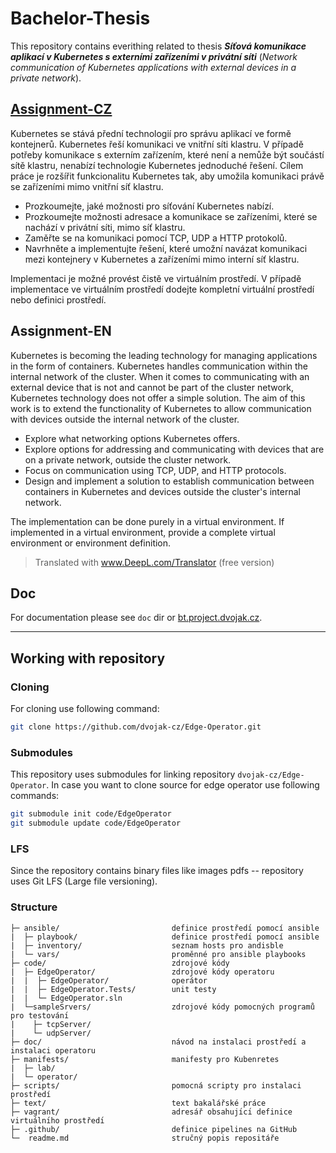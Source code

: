 # Bachelor-Thesis
This repository contains everithing  related to thesis ***Síťová komunikace aplikací v Kubernetes s externími zařízeními v privátní síti*** (*Network communication of Kubernetes applications with external devices in a private network*).

## [Assignment-CZ](./text/trojaj12-assignment.pdf)
Kubernetes se stává přední technologií pro správu aplikací ve formě kontejnerů. Kubernetes řeší komunikaci ve vnitřní síti klastru. V případě potřeby komunikace s externím zařízením, které není a nemůže být součástí sítě klastru, nenabízí technologie Kubernetes jednoduché řešení. Cílem práce je rozšířit funkcionalitu Kubernetes tak, aby umožila komunikaci právě se zařízeními mimo vnitřní síť klastru.
- Prozkoumejte, jaké možnosti pro síťování Kubernetes nabízí.
- Prozkoumejte možnosti adresace a komunikace se zařízeními, které se nachází v privátní síti, mimo síť klastru.
- Zaměřte se na komunikaci pomocí TCP, UDP a HTTP protokolů.
- Navrhněte a implementujte řešení, které umožní navázat komunikaci mezi kontejnery v Kubernetes a zařízeními mimo interní síť klastru.

Implementaci je možné provést čistě ve virtuálním prostředí. V případě implementace ve virtuálním prostředí dodejte kompletní virtuální prostředí nebo definici prostředí.

## Assignment-EN
Kubernetes is becoming the leading technology for managing applications in the form of containers. Kubernetes handles communication within the internal network of the cluster. When it comes to communicating with an external device that is not and cannot be part of the cluster network, Kubernetes technology does not offer a simple solution. The aim of this work is to extend the functionality of Kubernetes to allow communication with devices outside the internal network of the cluster.
- Explore what networking options Kubernetes offers.
- Explore options for addressing and communicating with devices that are on a private network, outside the cluster network.
- Focus on communication using TCP, UDP, and HTTP protocols.
- Design and implement a solution to establish communication between containers in Kubernetes and devices outside the cluster's internal network.

The implementation can be done purely in a virtual environment. If implemented in a virtual environment, provide a complete virtual environment or environment definition.

>Translated with www.DeepL.com/Translator (free version)

## Doc
For documentation please see `doc` dir or [bt.project.dvojak.cz](https://bt.project.dvojak.cz/).

---

## Working with repository
### Cloning
For cloning use following command:
```bash
git clone https://github.com/dvojak-cz/Edge-Operator.git
```

### Submodules
This repository uses submodules for linking repository `dvojak-cz/Edge-Operator`. In case you want to clone source for edge operator use following commands:
```bash
git submodule init code/EdgeOperator
git submodule update code/EdgeOperator
```

### LFS
Since the repository contains binary files like images pdfs -- repository uses Git LFS (Large file versioning).

### Structure
```
├─ ansible/                         definice prostředı́ pomocí ansible
|  ├─ playbook/                     definice prostředı́ pomocí ansible
|  ├─ inventory/                    seznam hosts pro andisble
|  └─ vars/                         proměnné pro ansible playbooks
├─ code/                            zdrojové kódy
|  ├─ EdgeOperator/                 zdrojové kódy operatoru
|  |  ├─ EdgeOperator/              operátor
|  |  ├─ EdgeOperator.Tests/        unit testy
|  |  └─ EdgeOperator.sln
|  └─sampleSrvers/                  zdrojové kódy pomocných programů pro testovánı́
|    ├─ tcpServer/
|    └─ udpServer/
├─ doc/                             návod na instalaci prostředı́ a instalaci operatoru
├─ manifests/                       manifesty pro Kubenretes
|  ├─ lab/
|  └─ operator/
├─ scripts/                         pomocná scripty pro instalaci prostředí
├─ text/                            text bakalářské práce
├─ vagrant/                         adresář obsahujı́cı́ definice virtuálnı́ho prostředı́
├─ .github/                         definice pipelines na GitHub
└─  readme.md                       stručný popis repositáře
```